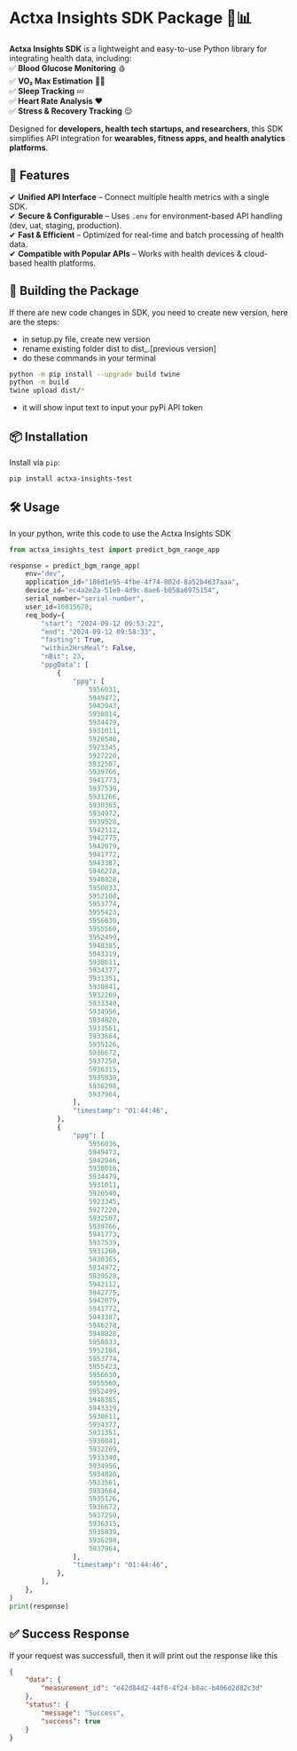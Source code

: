 # Actxa Insights SDK Package 🏥📊


**Actxa Insights SDK** is a lightweight and easy-to-use Python library for integrating health data, including:  
✅ **Blood Glucose Monitoring** 🩸  
✅ **VO₂ Max Estimation** 🏃‍♂️  
✅ **Sleep Tracking** 💤  
✅ **Heart Rate Analysis** ❤️  
✅ **Stress & Recovery Tracking** 😌  

Designed for **developers, health tech startups, and researchers**, this SDK simplifies API integration for **wearables, fitness apps, and health analytics platforms**.  


## 🚀 **Features**  
✔ **Unified API Interface** – Connect multiple health metrics with a single SDK.  
✔ **Secure & Configurable** – Uses `.env` for environment-based API handling (dev, uat, staging, production).  
✔ **Fast & Efficient** – Optimized for real-time and batch processing of health data.  
✔ **Compatible with Popular APIs** – Works with health devices & cloud-based health platforms.  


## 🔧 **Building the Package**
If there are new code changes in SDK, you need to create new version, here are the steps:
- in setup.py file, create new version
- rename existing folder dist to dist_.[previous version]
- do these commands in your terminal
```sh
python -m pip install --upgrade build twine
python -m build
twine upload dist/*
```
- it will show input text to input your pyPi API token


## 📦 **Installation**  
Install via `pip`:  
```sh
pip install actxa-insights-test
```


## 🛠 **Usage**
In your python, write this code to use the Actxa Insights SDK
```python
from actxa_insights_test import predict_bgm_range_app

response = predict_bgm_range_app(
    env="dev",
    application_id="186d1e95-4fbe-4f74-802d-8a52b4637aaa",
    device_id="ec4a2e2a-51e9-4d9c-8ae6-b058a6975154",
    serial_number="serial-number",
    user_id=10015678,
    req_body={
        "start": "2024-09-12 09:53:22",
        "end": "2024-09-12 09:58:33",
        "fasting": True,
        "within2HrsMeal": False,
        "nBit": 23,
        "ppgData": [
            {
                "ppg": [
                    5956031,
                    5949472,
                    5942943,
                    5938014,
                    5934479,
                    5931011,
                    5926540,
                    5923345,
                    5927220,
                    5932507,
                    5939766,
                    5941773,
                    5937539,
                    5931266,
                    5930365,
                    5934972,
                    5939528,
                    5942112,
                    5942775,
                    5942079,
                    5941772,
                    5943387,
                    5946278,
                    5948828,
                    5950833,
                    5952108,
                    5953774,
                    5955423,
                    5956630,
                    5955560,
                    5952499,
                    5948385,
                    5943319,
                    5938611,
                    5934377,
                    5931351,
                    5930841,
                    5932269,
                    5933340,
                    5934956,
                    5934820,
                    5933561,
                    5933664,
                    5935126,
                    5936672,
                    5937250,
                    5936315,
                    5935839,
                    5936298,
                    5937964,
                ],
                "timestamp": "01:44:46",
            },
            {
                "ppg": [
                    5956036,
                    5949473,
                    5942946,
                    5938016,
                    5934479,
                    5931011,
                    5926540,
                    5923345,
                    5927220,
                    5932507,
                    5939766,
                    5941773,
                    5937539,
                    5931266,
                    5930365,
                    5934972,
                    5939528,
                    5942112,
                    5942775,
                    5942079,
                    5941772,
                    5943387,
                    5946278,
                    5948828,
                    5950833,
                    5952108,
                    5953774,
                    5955423,
                    5956630,
                    5955560,
                    5952499,
                    5948385,
                    5943319,
                    5938611,
                    5934377,
                    5931351,
                    5930841,
                    5932269,
                    5933340,
                    5934956,
                    5934820,
                    5933561,
                    5933664,
                    5935126,
                    5936672,
                    5937250,
                    5936315,
                    5935839,
                    5936298,
                    5937964,
                ],
                "timestamp": "01:44:46",
            },
        ],
    },
)
print(response)
```


## ✅ **Success Response**
If your request was successfull, then it will print out the response like this
```json
{
    "data": {
        "measurement_id": "e42d84d2-44f0-4f24-b8ac-b406d2d82c3d"
    },
    "status": {
        "message": "Success",
        "success": true
    }
}
```